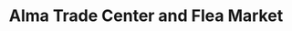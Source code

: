 ---
title: "Alma Trade Center and Flea Market"
url: /alma/alma-trade-center-and-flea-market/
shop: variety store
---